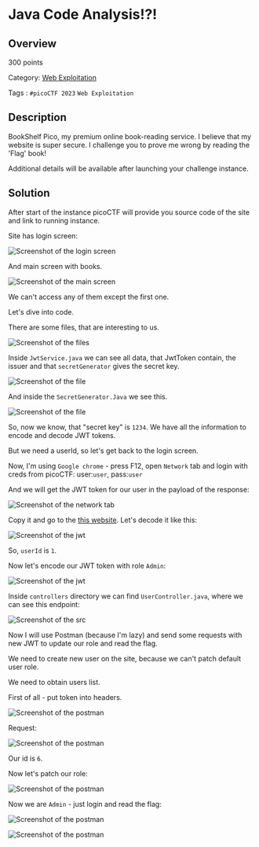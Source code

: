 # Java Code Analysis!?! #
 
## Overview ##
 
300 points
 
Category: [Web Exploitation](../)
 
Tags : `#picoCTF 2023` `Web Exploitation`
 
## Description ##
 
BookShelf Pico, my premium online book-reading service.
I believe that my website is super secure. I challenge you to prove me wrong by reading the 'Flag' book!

Additional details will be available after launching your challenge instance.
 
## Solution ##

After start of the instance picoCTF will provide you source code of the site and link to running instance.

Site has login screen:

![Screenshot of the login screen](1.jpg)

And main screen with books.

![Screenshot of the main screen](2.jpg)

 We can't access any of them except the first one.

Let's dive into code.

There are some files, that are interesting to us.

![Screenshot of the files](3.jpg)

Inside `JwtService.java` we can see all data, that JwtToken contain, the issuer and that `secretGenerator` gives the secret key. 

![Screenshot of the file](4.jpg)

And inside the `SecretGenerator.Java` we see this.

![Screenshot of the file](5.jpg)

So, now we know, that "secret key" is `1234`. We have all the information to encode and decode JWT tokens.

But we need a userId, so let's get back to the login screen.

Now, I'm using `Google chrome` - press F12, open `Network` tab and login with creds from picoCTF: user:`user`, pass:`user`

And we will get the JWT token for our user in the payload of the response:

![Screenshot of the network tab](6.jpg)

Copy it and go to the [this website](https://jwt.io/). Let's decode it like this:

![Screenshot of the jwt](7.jpg)

So, `userId` is `1`.

Now let's encode our JWT token with role `Admin`:

![Screenshot of the jwt](8.jpg)

Inside `controllers` directory we can find `UserController.java`, where we can see this endpoint:

![Screenshot of the src](9.jpg)

Now I will use Postman (because I'm lazy) and send some requests with new JWT to update our role and read the flag.

We need to create new user on the site, because we can't patch default user role.

We need to obtain users list.

First of all - put token into headers. 

![Screenshot of the postman](10.jpg)

Request:

![Screenshot of the postman](11.jpg)

Our id is `6`.

Now let's patch our role:

![Screenshot of the postman](12.jpg)

Now we are `Admin` - just login and read the flag:

![Screenshot of the postman](13.jpg)

![Screenshot of the postman](14.jpg)

